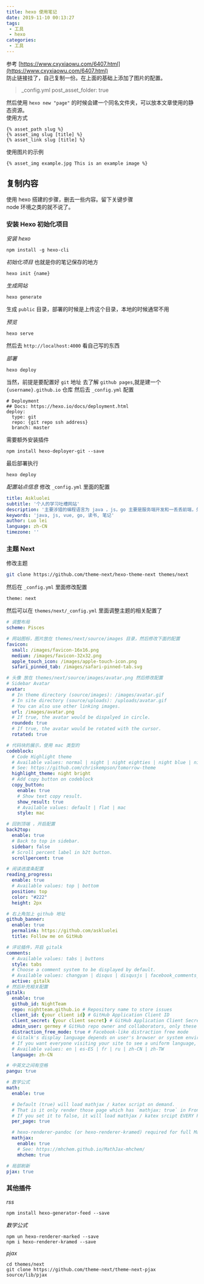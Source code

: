 ```yaml
---
title: hexo 使用笔记
date: 2019-11-10 00:13:27
tags:
 - 工具
 - hexo
categories: 
 - 工具
---
```


参考 [https://www.cxyxiaowu.com/6407.html](https://www.cxyxiaowu.com/6407.html)   
防止链接挂了，自己复制一份。在上面的基础上添加了图片的配置。   

>_config.yml
>post_asset_folder: true

然后使用 `hexo new "page"` 的时候会建一个同名文件夹，可以放本文章使用的静态资源。    
使用方式 
```
{% asset_path slug %}
{% asset_img slug [title] %}
{% asset_link slug [title] %}
```

使用图片的示例  
```
{% asset_img example.jpg This is an example image %}
```

## 复制内容 
使用 hexo 搭建的步骤，删去一些内容。留下关键步骤   
node 环境之类的就不说了。

### 安装 Hexo 初始化项目

*安装 hexo*
```
npm install -g hexo-cli
```

*初始化项目*
也就是你的笔记保存的地方  
```
hexo init {name}
```

*生成网站*
```
hexo generate
```
生成 `public` 目录，部署的时候是上传这个目录，本地的时候通常不用  


*预览*
```
hexo serve
```

然后去 `http://localhost:4000` 看自己写的东西

*部署*
```
hexo deploy
```

当然，前提是要配置好 `git` 地址
去了解 `github pages`,就是建一个 `{username}.github.io` 仓库
然后去 `_config.yml` 配置 
```
# Deployment
## Docs: https://hexo.io/docs/deployment.html
deploy:
  type: git
  repo: {git repo ssh address}
  branch: master
```

需要额外安装插件
```
npm install hexo-deployer-git --save
``` 

最后部署执行  
```
hexo deploy
``` 

*配置站点信息*
修改 `_config.yml` 里面的配置
```yml
title: Askluolei
subtitle: '个人的学习吐槽网站'
description: '主要涉猎的编程语言为 java ，js，go 主要是服务端开发和一丢丢前端，外加一些读书笔记和吐槽'
keywords: 'java, js, vue, go, 读书, 笔记'
author: Luo lei
language: zh-CN
timezone: ''
```

### 主题 Next
修改主题  
```sh
git clone https://github.com/theme-next/hexo-theme-next themes/next
```

然后在 `_config.yml` 里面修改配置
```
theme: next
```

然后可以在 `themes/next/_config.yml` 里面调整主题的相关配置了 

```yml
# 调整布局
scheme: Pisces

# 网站图标，图片放在 themes/next/source/images 目录，然后修改下面的配置
favicon:
  small: /images/favicon-16x16.png
  medium: /images/favicon-32x32.png
  apple_touch_icon: /images/apple-touch-icon.png
  safari_pinned_tab: /images/safari-pinned-tab.svg

# 头像 放在 themes/next/source/images/avatar.png 然后修改配置
# Sidebar Avatar
avatar:
  # In theme directory (source/images): /images/avatar.gif
  # In site directory (source/uploads): /uploads/avatar.gif
  # You can also use other linking images.
  url: /images/avatar.png
  # If true, the avatar would be dispalyed in circle.
  rounded: true
  # If true, the avatar would be rotated with the cursor.
  rotated: true

# 代码块的展示，使用 mac 类型的
codeblock:
  # Code Highlight theme
  # Available values: normal | night | night eighties | night blue | night bright
  # See: https://github.com/chriskempson/tomorrow-theme
  highlight_theme: night bright
  # Add copy button on codeblock
  copy_button:
    enable: true
    # Show text copy result.
    show_result: true
    # Available values: default | flat | mac
    style: mac

# 回到顶端 ，开启配置
back2top:
  enable: true
  # Back to top in sidebar.
  sidebar: false
  # Scroll percent label in b2t button.
  scrollpercent: true

# 阅读进度条配置
reading_progress:
  enable: true
  # Available values: top | bottom
  position: top
  color: "#222"
  height: 2px

# 右上角加上 github 地址
github_banner:
  enable: true
  permalink: https://github.com/askluolei
  title: Follow me on GitHub

# 评论插件，开启 gitalk
comments:
  # Available values: tabs | buttons
  style: tabs
  # Choose a comment system to be displayed by default.
  # Available values: changyan | disqus | disqusjs | facebook_comments_plugin | gitalk | livere | valine | vkontakte
  active: gitalk
# 然后补充相关配置
gitalk:
  enable: true
  github_id: NightTeam
  repo: nightteam.github.io # Repository name to store issues
  client_id: {your client id} # GitHub Application Client ID
  client_secret: {your client secret} # GitHub Application Client Secret
  admin_user: germey # GitHub repo owner and collaborators, only these guys can initialize gitHub issues
  distraction_free_mode: true # Facebook-like distraction free mode
  # Gitalk's display language depends on user's browser or system environment
  # If you want everyone visiting your site to see a uniform language, you can set a force language value
  # Available values: en | es-ES | fr | ru | zh-CN | zh-TW
  language: zh-CN

# 中英文之间有空格
pangu: true

# 数学公式 
math:
  enable: true

  # Default (true) will load mathjax / katex script on demand.
  # That is it only render those page which has `mathjax: true` in Front-matter.
  # If you set it to false, it will load mathjax / katex srcipt EVERY PAGE.
  per_page: true

  # hexo-renderer-pandoc (or hexo-renderer-kramed) required for full MathJax support.
  mathjax:
    enable: true
    # See: https://mhchem.github.io/MathJax-mhchem/
    mhchem: true

# 局部刷新
pjax: true
```

### 其他插件  

*rss*
```
npm install hexo-generator-feed --save

```

*数学公式*
```
npm un hexo-renderer-marked --save
npm i hexo-renderer-kramed --save
```

*pjax*
```
cd themes/next
git clone https://github.com/theme-next/theme-next-pjax source/lib/pjax
```
